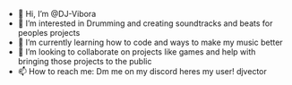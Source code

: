 - 👋 Hi, I’m @DJ-Vibora
- 👀 I’m interested in Drumming and creating soundtracks and beats for peoples projects
- 🌱 I’m currently learning how to code and ways to make my music better
- 💞️ I’m looking to collaborate on projects like games and help with bringing those projects to the public
- 📫 How to reach me: Dm me on my discord heres my user! djvector

<!---
DJ-Vibora/DJ-Vibora is a ✨ special ✨ repository because its `README.md` (this file) appears on your GitHub profile.
You can click the Preview link to take a look at your changes.
--->
